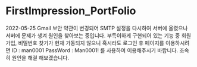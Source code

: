 # FirstImpression_PortFolio
2022-05-25
Gmail 보안 약관이 변경되어 SMTP 설정을 다시하여 서버에 올렸으나 서버에 문제가 생겨 원인을 찾아보는 중입니다.
부득이하게 구현되어 있는 기능 중 회원가입, 비밀번호 찾기가 현재 가동되지 않으니 
혹시라도 로그인 후 페이지를 이용하시려면 ID : man0001  PassWord : Man0001! 를 사용하여 이용해주시기 바랍니다.
조속히 원인을 해결 해보겠습니다.
